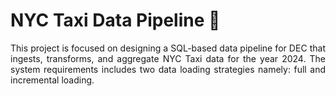 # NYC Taxi Data Pipeline 🚕

<p align="justify">
This project is focused on designing a SQL-based data pipeline for DEC that ingests, transforms, and aggregate NYC Taxi data for the year 2024.
The system requirements includes two data loading strategies namely: full and incremental loading.
</p>
